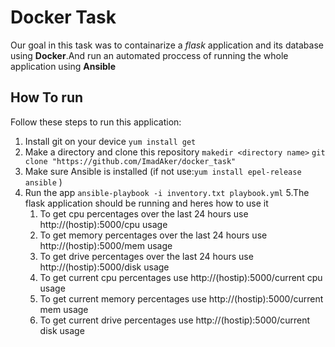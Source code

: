 # Docker Task
Our goal in this task was to containarize a *flask* application and its database using **Docker**.And run an automated proccess of running the whole application using **Ansible**

## How To run
Follow these steps to run this application:
1.  Install git on your device 
`yum install get`
2. Make a directory and clone this repository 
`makedir <directory name>`
`git clone "https://github.com/ImadAker/docker_task"`
3. Make sure Ansible is installed (if not use:`yum install epel-release ansible` )
4. Run the app 
`ansible-playbook -i inventory.txt playbook.yml`
5.The flask application should be running and heres how to use it
    1. To get cpu percentages over the last 24 hours use http://(hostip):5000/cpu usage
    2. To get memory percentages over the last 24 hours use http://(hostip):5000/mem usage
    3. To get drive percentages over the last 24 hours use http://(hostip):5000/disk usage
    4. To get current cpu percentages  use http://(hostip):5000/current cpu usage
    5. To get current memory percentages use http://(hostip):5000/current mem usage
    6. To get current drive percentages  use http://(hostip):5000/current disk usage

